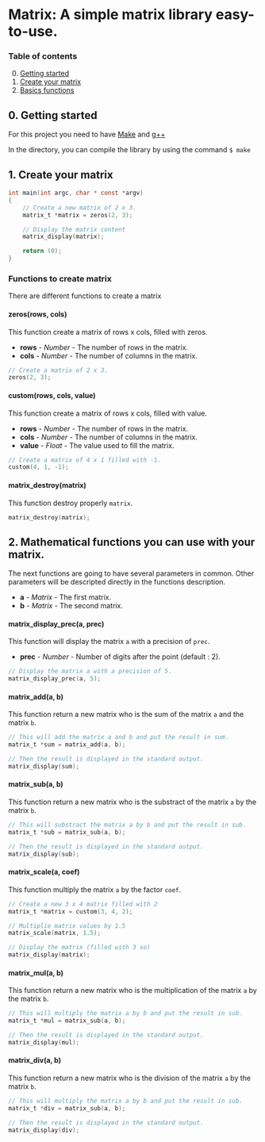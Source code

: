 # Matrix: A simple matrix library easy-to-use.

### Table of contents

0. [Getting started](#setup)
1. [Create your matrix](#create-matrix)
2. [Basics functions](#basics)

<a name='setup'></a>
## 0. Getting started
For this project you need to have [Make](https://en.wikipedia.org/wiki/Make_(software)) and [g++](https://fr.wikipedia.org/wiki/GNU_Compiler_Collection)

In the directory, you can compile the library by using the command `$ make`

<a name='create-matrix'></a>
## 1. Create your matrix

```c
int main(int argc, char * const *argv)
{
    // Create a new matrix of 2 x 3.
    matrix_t *matrix = zeros(2, 3);

    // Display the matrix content
    matrix_display(matrix);

    return (0);
}
```

### Functions to create matrix

There are different functions to create a matrix

#### zeros(rows, cols)

This function create a matrix of rows x cols, filled with zeros.

* __rows__ - _Number_ - The number of rows in the matrix.
* __cols__ - _Number_ - The number of columns in the matrix. 

```c
// Create a matrix of 2 x 3.
zeros(2, 3);
```


#### custom(rows, cols, value)

This function create a matrix of rows x cols, filled with value.

* __rows__ - _Number_ - The number of rows in the matrix.
* __cols__ - _Number_ - The number of columns in the matrix.
* __value__ - _Float_ - The value used to fill the matrix.

```c
// Create a matrix of 4 x 1 filled with -1.
custom(4, 1, -1);
```

#### matrix_destroy(matrix)

This function destroy properly `matrix`.

```c
matrix_destroy(matrix);
```

<a name='basics'></a>
## 2. Mathematical functions you can use with your matrix.

The next functions are going to have several parameters in common. Other parameters will be descripted directly in the functions description.

* __a__ - _Matrix_ - The first matrix.
* __b__ - _Matrix_ - The second matrix.

#### matrix_display_prec(a, prec)

This function will display the matrix `a` with a precision of `prec`.

* __prec__ - _Number_ - Number of digits after the point (default : 2).

```c
// Display the matrix a with a precision of 5.
matrix_display_prec(a, 5);
```

#### matrix_add(a, b)

This function return a new matrix who is the sum of the matrix `a` and the matrix `b`.

```c
// This will add the matrix a and b and put the result in sum.
matrix_t *sum = matrix_add(a, b);

// Then the result is displayed in the standard output.
matrix_display(sum);
```

#### matrix_sub(a, b)

This function return a new matrix who is the substract of the matrix `a` by the matrix `b`.

```c
// This will substract the matrix a by b and put the result in sub.
matrix_t *sub = matrix_sub(a, b);

// Then the result is displayed in the standard output.
matrix_display(sub);
```

#### matrix_scale(a, coef)

This function multiply the matrix `a` by the factor `coef`.

```c
// Create a new 3 x 4 matrix filled with 2
matrix_t *matrix = custom(3, 4, 2);

// Multiplie matrix values by 1.5
matrix_scale(matrix, 1.5);

// Display the matrix (filled with 3 so)
matrix_display(matrix);
```

#### matrix_mul(a, b)

This function return a new matrix who is the multiplication of the matrix `a` by the matrix `b`.

```c
// This will multiply the matrix a by b and put the result in sub.
matrix_t *mul = matrix_sub(a, b);

// Then the result is displayed in the standard output.
matrix_display(mul);
```

#### matrix_div(a, b)

This function return a new matrix who is the division of the matrix `a` by the matrix `b`.

```c
// This will multiply the matrix a by b and put the result in sub.
matrix_t *div = matrix_sub(a, b);

// Then the result is displayed in the standard output.
matrix_display(div);
```
